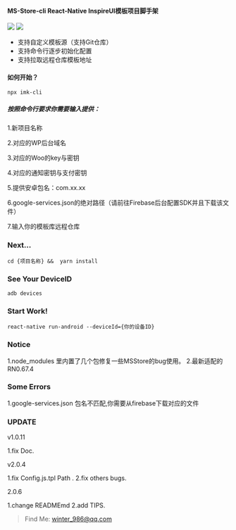 
#### MS-Store-cli React-Native InspireUI模板项目脚手架

<img src="https://img.shields.io/badge/imk--yfd--cli-MS--STORE%E6%A8%A1%E6%9D%BF%E5%BF%AB%E9%80%9F%E5%BC%80%E5%A7%8B-brightgreen">
<img src="https://img.shields.io/badge/imk--yfd--cli-v2.0.5-brightgreen">


- 支持自定义模板源（支持Git仓库）
- 支持命令行逐步初始化配置
- 支持拉取远程仓库模板地址


#### 如何开始？

``npx imk-cli``

##### 按照命令行要求你需要输入提供：

1.新项目名称

2.对应的WP后台域名

3.对应的Woo的key与密钥

4.对应的通知密钥与支付密钥

5.提供安卓包名：com.xx.xx

6.google-services.json的绝对路径（请前往Firebase后台配置SDK并且下载该文件）

7.输入你的模板库远程仓库

### Next...

`cd {项目名称} &&  yarn install`

### See Your DeviceID

`adb devices`

### Start Work!

`react-native run-android --deviceId={你的设备ID}`


### Notice

1.node_modules 里内置了几个包修复一些MSStore的bug使用。
2.最新适配的RN0.67.4

### Some Errors

1.google-services.json 包名不匹配,你需要从firebase下载对应的文件



### UPDATE



v1.0.11

1.fix Doc.


v2.0.4

1.fix Config.js.tpl Path .
2.fix others bugs.

2.0.6

1.change READMEmd
2.add TIPS.


> Find Me: winter_986@qq.com